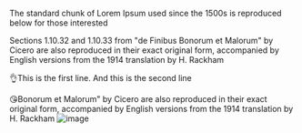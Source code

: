 The standard chunk of Lorem Ipsum used since the 1500s is reproduced below for those interested

Sections 1.10.32 and 1.10.33 from "de Finibus Bonorum et Malorum" by Cicero are also reproduced in their exact original form, accompanied by English versions from the 1914 translation by H. Rackham

👌This is the first line. And this is the second line

😘Bonorum et Malorum" by Cicero are also reproduced in their exact original form, accompanied by English versions from the 1914 translation by H. Rackham
![image](https://i.imgur.com/ydnAi5N.png)